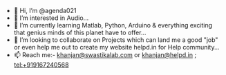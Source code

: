 - 👋 Hi, I’m @agenda021
- 👀 I’m interested in Audio...
- 🌱 I’m currently learning Matlab, Python, Arduino & everything exciting that genius minds of this planet have to offer...
- 💞️ I’m looking to collaborate on Projects which can land me a good "job" or even help me out to create my website helpd.in for Help community...
- 📫 Reach me:- khanjan@swastikalab.com or khanjan@helpd.in ; <tel:+919167240568>

<!---
agenda021/agenda021 is a ✨ special ✨ repository because its `README.md` (this file) appears on your GitHub profile.
You can click the Preview link to take a look at your changes.
--->
